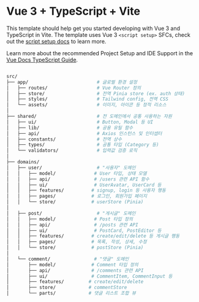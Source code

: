 # Vue 3 + TypeScript + Vite

This template should help get you started developing with Vue 3 and TypeScript in Vite. The template uses Vue 3 `<script setup>` SFCs, check out the [script setup docs](https://v3.vuejs.org/api/sfc-script-setup.html#sfc-script-setup) to learn more.

Learn more about the recommended Project Setup and IDE Support in the [Vue Docs TypeScript Guide](https://vuejs.org/guide/typescript/overview.html#project-setup).


```bash

src/
├── app/                         # 글로벌 환경 설정
│   ├── routes/                  # Vue Router 정의
│   ├── store/                   # 전역 Pinia store (ex. auth 상태)
│   ├── styles/                  # Tailwind config, 전역 CSS
│   └── assets/                  # 이미지, 아이콘 등 정적 리소스
│
├── shared/                      # 전 도메인에서 공통 사용하는 자원
│   ├── ui/                      # Button, Modal 등 UI
│   ├── lib/                     # 공용 유틸 함수
│   ├── api/                     # Axios 인스턴스 및 인터셉터
│   ├── constants/               # 전역 상수
│   ├── types/                   # 공통 타입 (Category 등)
│   └── validators/              # 입력값 검증 로직
│
├── domains/
│   ├── user/                    # "사용자" 도메인
│   │   ├── model/              # User 타입, 상태 모델
│   │   ├── api/                # /users 관련 API 함수
│   │   ├── ui/                 # UserAvatar, UserCard 등
│   │   ├── features/          # signup, login 등 사용자 행동
│   │   ├── pages/             # 로그인, 회원가입 페이지
│   │   └── store/             # userStore (Pinia)
│
│   ├── post/                    # "게시글" 도메인
│   │   ├── model/              # Post 타입 정의
│   │   ├── api/                # /posts 관련 API
│   │   ├── ui/                 # PostCard, PostEditor 등
│   │   ├── features/          # create/edit/delete 등 게시글 행동
│   │   ├── pages/             # 목록, 작성, 상세, 수정
│   │   └── store/             # postStore (Pinia)
│
│   └── comment/                # "댓글" 도메인
│       ├── model/             # Comment 타입 정의
│       ├── api/               # /comments 관련 API
│       ├── ui/                # CommentItem, CommentInput 등
│       ├── features/         # create/edit/delete
│       ├── store/            # commentStore
│       └── parts/            # 댓글 리스트 조합 뷰
```